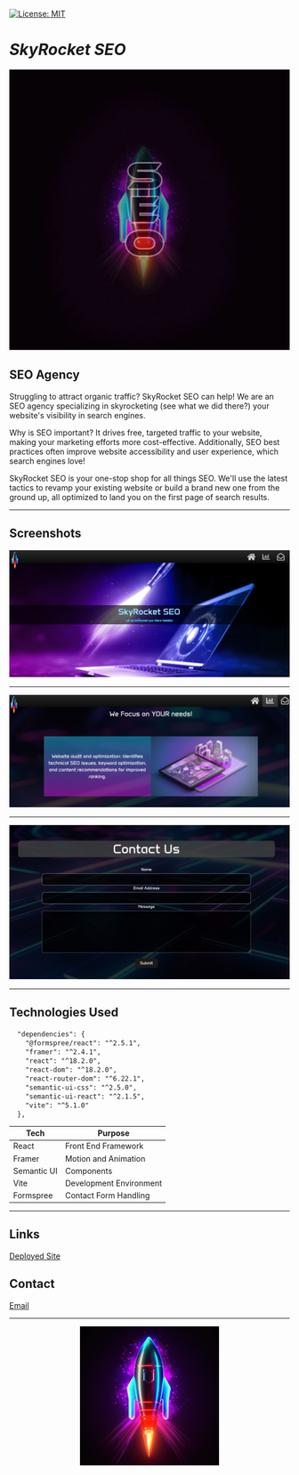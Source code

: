 <a id="badges"></a>
[![License: MIT](https://img.shields.io/badge/License-MIT-yellow.svg)](https://opensource.org/licenses/MIT)

# **_SkyRocket SEO_**

![screenshot](./skyrocketSEOProject.jpg)

## SEO Agency

Struggling to attract organic traffic? SkyRocket SEO can help! We are an SEO agency specializing in skyrocketing (see what we did there?) your website's visibility in search engines.

Why is SEO important? It drives free, targeted traffic to your website, making your marketing efforts more cost-effective. Additionally, SEO best practices often improve website accessibility and user experience, which search engines love!

SkyRocket SEO is your one-stop shop for all things SEO. We'll use the latest tactics to revamp your existing website or build a brand new one from the ground up, all optimized to land you on the first page of search results.

---

## Screenshots

![screenshot-main](./seo-main.png)

---

![screenshot-main](./seo-services.png)

---

![screenshot-main](./seo-contact.png)

---

## Technologies Used

```
  "dependencies": {
    "@formspree/react": "^2.5.1",
    "framer": "^2.4.1",
    "react": "^18.2.0",
    "react-dom": "^18.2.0",
    "react-router-dom": "^6.22.1",
    "semantic-ui-css": "^2.5.0",
    "semantic-ui-react": "^2.1.5",
    "vite": "^5.1.0"
  },
```

| Tech        | Purpose                 |
| ----------- | ----------------------- |
| React       | Front End Framework     |
| Framer      | Motion and Animation    |
| Semantic UI | Components              |
| Vite        | Development Environment |
| Formspree   | Contact Form Handling   |

---

## Links

[Deployed Site](https://seoservices.onrender.com/)

## Contact

[Email](mailto:ryan.fann@gmail.com)

---

<div align="center">

![screenshot](./src/assets/rocketShip-readme.png)

</div>
